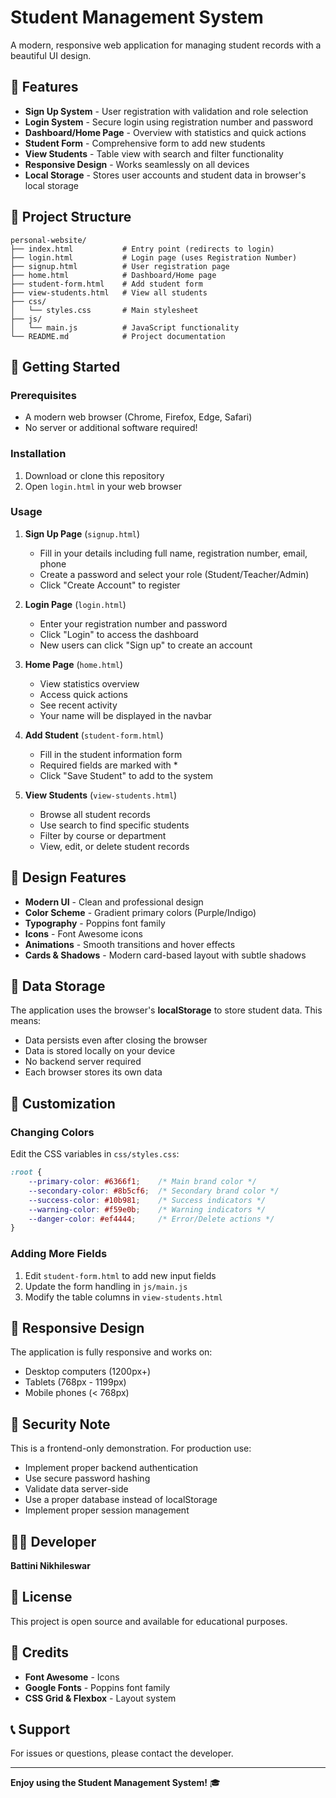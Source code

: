 # Student Management System

A modern, responsive web application for managing student records with a beautiful UI design.

## 🎨 Features

- **Sign Up System** - User registration with validation and role selection
- **Login System** - Secure login using registration number and password
- **Dashboard/Home Page** - Overview with statistics and quick actions
- **Student Form** - Comprehensive form to add new students
- **View Students** - Table view with search and filter functionality
- **Responsive Design** - Works seamlessly on all devices
- **Local Storage** - Stores user accounts and student data in browser's local storage

## 📁 Project Structure

```
personal-website/
├── index.html           # Entry point (redirects to login)
├── login.html           # Login page (uses Registration Number)
├── signup.html          # User registration page
├── home.html            # Dashboard/Home page
├── student-form.html    # Add student form
├── view-students.html   # View all students
├── css/
│   └── styles.css       # Main stylesheet
├── js/
│   └── main.js          # JavaScript functionality
└── README.md            # Project documentation
```

## 🚀 Getting Started

### Prerequisites

- A modern web browser (Chrome, Firefox, Edge, Safari)
- No server or additional software required!

### Installation

1. Download or clone this repository
2. Open `login.html` in your web browser

### Usage

1. **Sign Up Page** (`signup.html`)
   - Fill in your details including full name, registration number, email, phone
   - Create a password and select your role (Student/Teacher/Admin)
   - Click "Create Account" to register

2. **Login Page** (`login.html`)
   - Enter your registration number and password
   - Click "Login" to access the dashboard
   - New users can click "Sign up" to create an account

3. **Home Page** (`home.html`)
   - View statistics overview
   - Access quick actions
   - See recent activity
   - Your name will be displayed in the navbar

4. **Add Student** (`student-form.html`)
   - Fill in the student information form
   - Required fields are marked with *
   - Click "Save Student" to add to the system

5. **View Students** (`view-students.html`)
   - Browse all student records
   - Use search to find specific students
   - Filter by course or department
   - View, edit, or delete student records

## 🎨 Design Features

- **Modern UI** - Clean and professional design
- **Color Scheme** - Gradient primary colors (Purple/Indigo)
- **Typography** - Poppins font family
- **Icons** - Font Awesome icons
- **Animations** - Smooth transitions and hover effects
- **Cards & Shadows** - Modern card-based layout with subtle shadows

## 💾 Data Storage

The application uses the browser's **localStorage** to store student data. This means:
- Data persists even after closing the browser
- Data is stored locally on your device
- No backend server required
- Each browser stores its own data

## 🔧 Customization

### Changing Colors

Edit the CSS variables in `css/styles.css`:

```css
:root {
    --primary-color: #6366f1;    /* Main brand color */
    --secondary-color: #8b5cf6;  /* Secondary brand color */
    --success-color: #10b981;    /* Success indicators */
    --warning-color: #f59e0b;    /* Warning indicators */
    --danger-color: #ef4444;     /* Error/Delete actions */
}
```

### Adding More Fields

1. Edit `student-form.html` to add new input fields
2. Update the form handling in `js/main.js`
3. Modify the table columns in `view-students.html`

## 📱 Responsive Design

The application is fully responsive and works on:
- Desktop computers (1200px+)
- Tablets (768px - 1199px)
- Mobile phones (< 768px)

## 🔐 Security Note

This is a frontend-only demonstration. For production use:
- Implement proper backend authentication
- Use secure password hashing
- Validate data server-side
- Use a proper database instead of localStorage
- Implement proper session management

## 👨‍💻 Developer

**Battini Nikhileswar**

## 📄 License

This project is open source and available for educational purposes.

## 🙏 Credits

- **Font Awesome** - Icons
- **Google Fonts** - Poppins font family
- **CSS Grid & Flexbox** - Layout system

## 📞 Support

For issues or questions, please contact the developer.

---

**Enjoy using the Student Management System!** 🎓
